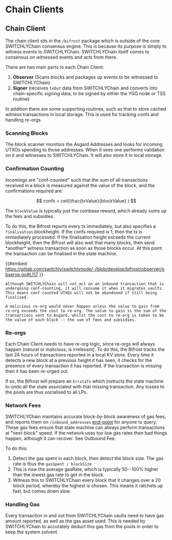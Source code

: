# Chain Clients

## Chain Client

The chain client sits in the `/bifrost` package which is outside of the core SWITCHLYChain consensus engine. This is because its purpose is simply to witness events to SWITCHLYChain. SWITCHLYChain itself comes to consensus on witnessed events and acts from there.

There are two main parts to each Chain Client:

1. **Observer** (Scans blocks and packages up events to be witnessed to SWITCHLYChain)
2. **Signer** (receives `txOut` data from SWITCHLYChain and converts into chain-specific signing data, to be signed by either the YGG node or TSS routine)

In addition there are some supporting routines, such as that to store cached witness transactions in local storage. This is used for tracking confs and handling re-orgs.

### Scanning Blocks

The block scanner monitors the Asgard Addresses and looks for incoming UTXOs spending to those addresses. When it sees one performs validation on it and witnesses to SWITCHLYChain. It will also store it in local storage.

### Confirmation Counting

Incomings are "conf-counted" such that the sum of all transactions received in a block is measured against the value of the block, and the confirmations required are:

$$
confs = ceil(\frac{txValue}{blockValue} )
$$

The `blockValue` is typically just the coinbase reward, which already sums up the fees and subsidies.

To do this, the Bifrost reports every tx immediately, but also specifies a `finalisation` blockheight. If the confs required is 1, then the tx is immediately processed. If the finalisation height exceeds the current blockheight, then the Bifrost will also wait that many blocks, then send \*another\* witness transaction as soon as those blocks occur. At this point the transaction can be finalised in the state machine.

{{#embed https://gitlab.com/switchly/switchlynode/-/blob/develop/bifrost/observer/observe.go#L117 }}

```admonish warning
Although SWITCHLYChain will not act on an inbound transaction that is undergoing conf-counting, it will consume it when it migrates vaults. This means conf-counted UTXOs will not be abandoned if still being finalised.
```

```admonish info
A malicious re-org would never happen unless the value to gain from re-org exceeds the cost to re-org. The value to gain is the sum of the transactions sent to Asgard, whilst the cost to re-org is taken to be the value of each block -- the sum of fees and subsidies.
```

### Re-orgs

Each Chain Client needs to have re-org logic, since re-orgs will always happen (natural or malicious, is irrelevant). To do this, the Bifrost tracks the last 24 hours of transactions reported in a local KV store. Every time it detects a new block at a previous height it has seen, it checks for the presence of every transaction it has reported. If the transaction is missing then it has been re-orged out.

If so, the Bifrost will prepare an `ErrataTx` which instructs the state machine to undo all the state associated with that missing transaction. Any losses to the pools are thus socialised to all LPs.

### Network Fees

SWITCHLYChain maintains accurate block-by-block awareness of gas fees, and reports them on `/inbound_addresses` [end-point](https://switchlynode.ninerealms.com/switchly/inbound_addresses) for anyone to query. These gas fees ensure that state machine can always perform transactions at "next-block" speed. If the network uses too low gas rates then bad things happen, although it can recover. See Outbound Fee.

To do this:

1. Detect the gas spent in each block, then detect the block size. The gas rate is thus the `gasSpent / blockSize`
2. This is now the average gasRate, which is typically 50--100% higher than the lowest gas rate to get in the block.
3. Witness this to SWITCHLYChain every block that it changes over a 20 block period, whereby the highest is chosen. This means it ratchets up fast, but comes down slow.

### Handling Gas

Every transaction in and out from SWITCHLYChain vaults need to have gas amount reported, as well as the gas asset used. This is needed by SWITCHLYChain to accurately deduct this gas from the pools in order to keep the system solvent.
